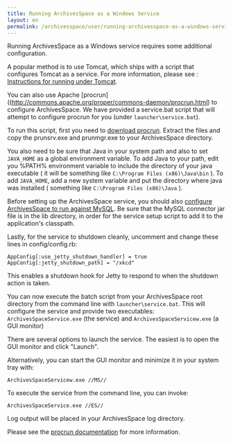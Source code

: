 ```yaml
---
title: Running ArchivesSpace as a Windows Service 
layout: en
permalink: /archivesspace/user/running-archivesspace-as-a-windows-service/ 
---
```


Running ArchivesSpace as a Windows service requires some additional 
configuration. 

A popular method is to use Tomcat, which ships with a script that 
configures Tomcat as a service. For more information, please see :
[Instructions for running under Tomcat](https://github.com/archivesspace/archivesspace/blob/master/README_TOMCAT.md).

You can also use Apache [procrun]((http://commons.apache.org/proper/commons-daemon/procrun.html) to configure ArchivesSpace. We have 
provided a service.bat script that will attempt to configure 
procrun for you (under `launcher\service.bat`). 

To run this script, first you need to [download procrun](http://www.apache.org/dist/commons/daemon/binaries/windows/ ).
Extract the files and copy the prunsrv.exe and prunmgr.exe to your
ArchivesSpace directory. 

You also need to be sure that Java in your system path and also to set `JAVA_HOME` as a global environment variable. 
To add Java to your path, edit you %PATH% environment variable to include the directory of
your java executable ( it will be something like `C:\Program Files
(x86)\Java\bin` ). To add `JAVA_HOME`, add a new system variable and put the
directory where java was installed ( something like `C:\Program Files
(x86)\Java` ).

Before setting up the ArchivesSpace service, you should also [configure
ArchivesSpace to run against MySQL](https://github.com/archivesspace/archivesspace#running-archivesspace-against-mysql).
Be sure that the MySQL connector jar file is in the lib directory, in order for
the service setup script to add it to the application's classpath.

Lastly, for the service to shutdown cleanly, uncomment and change these lines in
config/config.rb: 

    AppConfig[:use_jetty_shutdown_handler] = true 
    AppConfig[:jetty_shutdown_path] = "/xkcd"

This enables a shutdown hook for Jetty to respond to when the shutdown action
is taken. 

You can now execute the batch script from your ArchivesSpace root directory from
the command line with `launcher\service.bat`. This  will configure the service and
provide two executables: `ArchivesSpaceService.exe` (the service) and
`ArchivesSpaceServicew.exe` (a GUI monitor)

There are several options to launch the service. The easiest is to open the GUI
monitor and click "Launch".

Alternatively, you can start the GUI monitor and minimize it in your
system tray with:

    ArchivesSpaceServicew.exe //MS//

To execute the service from the command line, you can invoke:

    ArchivesSpaceService.exe //ES// 

Log output will be placed in your ArchivesSpace log directory.

Please see the [procrun
documentation](http://commons.apache.org/proper/commons-daemon/procrun.html)
for more information. 

